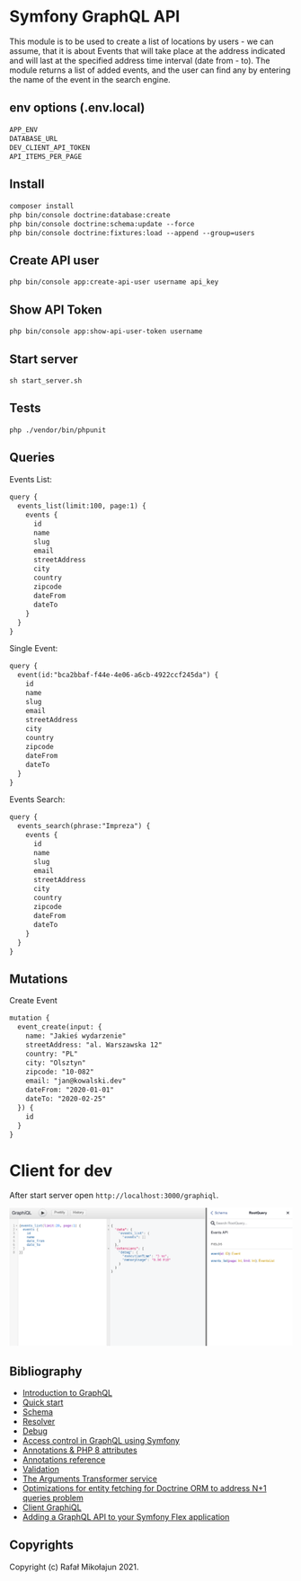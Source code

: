 # Symfony GraphQL API

This module is to be used to create a list of locations by users - we can assume,
that it is about Events that will take place at the address indicated and will last at the specified address
time interval (date from - to). The module returns a list of added events, and the user
can find any by entering the name of the event in the search engine.

## env options (.env.local)

    APP_ENV
    DATABASE_URL
    DEV_CLIENT_API_TOKEN
    API_ITEMS_PER_PAGE

## Install

    composer install
    php bin/console doctrine:database:create
    php bin/console doctrine:schema:update --force
    php bin/console doctrine:fixtures:load --append --group=users

## Create API user

    php bin/console app:create-api-user username api_key

## Show API Token

    php bin/console app:show-api-user-token username

## Start server

    sh start_server.sh

## Tests

    php ./vendor/bin/phpunit

## Queries

Events List:

```
query {
  events_list(limit:100, page:1) {
    events {
      id
      name
      slug
      email
      streetAddress
      city
      country
      zipcode
      dateFrom
      dateTo
    }
  }
}
```

Single Event:

```
query {
  event(id:"bca2bbaf-f44e-4e06-a6cb-4922ccf245da") {
    id
    name
    slug
    email
    streetAddress
    city
    country
    zipcode
    dateFrom
    dateTo
  }
}
```

Events Search:

```
query {
  events_search(phrase:"Impreza") {
    events {
      id
      name
      slug
      email
      streetAddress
      city
      country
      zipcode
      dateFrom
      dateTo
    }
  }
}
```

## Mutations

Create Event

```
mutation {
  event_create(input: {
    name: "Jakieś wydarzenie"
    streetAddress: "al. Warszawska 12"
    country: "PL"
    city: "Olsztyn"
    zipcode: "10-082"
    email: "jan@kowalski.dev"
    dateFrom: "2020-01-01"
    dateTo: "2020-02-25"
  }) {
    id
  }
}
```

# Client for dev

After start server open `http://localhost:3000/graphiql`.

![GraphiQL.png](https://github.com/mikoweb/symfony-graphql-api/raw/master/markdown/static/GraphiQL.png)

## Bibliography

* [Introduction to GraphQL](https://graphql.org/learn/)
* [Quick start](https://github.com/overblog/GraphQLBundle/blob/master/docs/definitions/quick-start.md)
* [Schema](https://github.com/overblog/GraphQLBundle/blob/master/docs/definitions/schema.md)
* [Resolver](https://github.com/overblog/GraphQLBundle/blob/master/docs/definitions/resolver.md)
* [Debug](https://github.com/overblog/GraphQLBundle/blob/master/docs/definitions/debug/index.md)
* [Access control in GraphQL using Symfony](https://dev.to/bornfightcompany/access-control-in-graphql-using-symfony-io)
* [Annotations & PHP 8 attributes](https://github.com/overblog/GraphQLBundle/blob/master/docs/annotations/index.md)
* [Annotations reference](https://github.com/overblog/GraphQLBundle/blob/master/docs/annotations/annotations-reference.md)
* [Validation](https://github.com/overblog/GraphQLBundle/blob/master/docs/validation/index.md)
* [The Arguments Transformer service](https://github.com/overblog/GraphQLBundle/blob/master/docs/annotations/arguments-transformer.md)
* [Optimizations for entity fetching for Doctrine ORM to address N+1 queries problem](https://github.com/malef/associate)
* [Client GraphiQL](https://github.com/overblog/GraphiQLBundle)
* [Adding a GraphQL API to your Symfony Flex application](https://symfony.fi/entry/adding-a-graphql-api-to-your-symfony-flex-app)

## Copyrights

Copyright (c) Rafał Mikołajun 2021.
